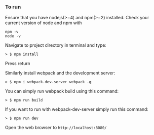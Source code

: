 
### To run

Ensure that you have nodejs(>=4) and npm(>=2) installed. Check your current version of node and npm with
```
npm -v
node -v
```
Navigate to project directory in terminal and type:

```
> $ npm install
```
Press return

Similarly install webpack and the development server:

```
> $ npm i webpack-dev-server webpack -g
```

You can simply run webpack build using this command: 

```
> $ npm run build
```

If you want to run with webpack-dev-server simply run this command: 

```
> $ npm run dev
```

Open the web browser to `http://localhost:8080/`
